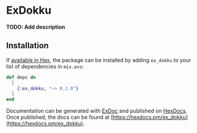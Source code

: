 # ExDokku

**TODO: Add description**

## Installation

If [available in Hex](https://hex.pm/docs/publish), the package can be installed
by adding `ex_dokku` to your list of dependencies in `mix.exs`:

```elixir
def deps do
  [
    {:ex_dokku, "~> 0.1.0"}
  ]
end
```

Documentation can be generated with [ExDoc](https://github.com/elixir-lang/ex_doc)
and published on [HexDocs](https://hexdocs.pm). Once published, the docs can
be found at [https://hexdocs.pm/ex_dokku](https://hexdocs.pm/ex_dokku).

